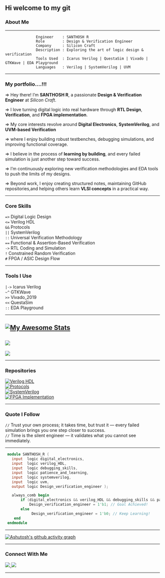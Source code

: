 ## Hi welcome to my git
### **About Me**
------------------------------------------------------------------------------------------------------
                  Engineer    : SANTHOSH R
                  Role        : Design & Verification Engineer
                  Company     : Silicon Craft
                  Description : Exploring the art of logic design & verification
                  Tools Used  : Icarus Verilog | QuestaSim | Vivado | GTKWave | EDA Playground
                  Languages   : Verilog | SystemVerilog | UVM
------------------------------------------------------------------------------------------------------
### My portfolio....!!!

=> Hey there! I’m **SANTHOSH R**, a passionate **Design & Verification Engineer** at *Silicon Craft*.  

=> I love turning digital logic into real hardware through **RTL Design**, **Verification**, and **FPGA implementation**.

=> My core interests revolve around **Digital Electronics**, **SystemVerilog**, and **UVM-based Verification**

=> where I enjoy building robust testbenches, debugging simulations, and improving functional coverage.

=> I believe in the process of **learning by building**, and every failed simulation is just another step toward success.

=> I’m continuously exploring new verification methodologies and EDA tools to push the limits of my designs.

=> Beyond work, I enjoy creating structured notes, maintaining GitHub repositories,and helping others learn **VLSI concepts** in a practical way.

---
### **Core Skills**
`=>` Digital Logic Design  
`<=` Verilog HDL  
`&&` Protocols  
`||` SystemVerilog  
`::` Universal Verification Methodology  
`==` Functional & Assertion-Based Verification  
`->` RTL Coding and Simulation  
`!`  Constrained Random Verification  
`#`  FPGA / ASIC Design Flow  

---

### **Tools I Use**
`|->` Icarus Verilog  
`~^`  GTKWave  
`>>`  Vivado_2019  
`<<`  QuestaSim  
`::`  EDA Playground  

---

[![My Awesome Stats](https://awesome-github-stats.azurewebsites.net/user-stats/ravisaanthosh?cardType=level-alternate&theme=great-gatsby&preferLogin=false)](https://git.io/awesome-stats-card)
---
![](https://nirzak-streak-stats.vercel.app/?user=ravisaanthosh&theme=great-gatsby&hide_border=false)<br/>
---
![](https://github-readme-stats.vercel.app/api/top-langs/?username=ravisaanthosh&theme=great-gatsby&hide_border=false&include_all_commits=true&count_private=true&layout=compact)


---

### **Repositories**
[![Verilog HDL](https://img.shields.io/badge/Verilog_HDL-blue?style=for-the-badge&logo=github)](https://github.com/ravisaanthosh/VERILOG)  
[![Protocols](https://img.shields.io/badge/Protocols-green?style=for-the-badge&logo=github)](https://github.com/ravisaanthosh/PROTOCOLS)  
[![SystemVerilog](https://img.shields.io/badge/SystemVerilog-red?style=for-the-badge&logo=github)](https://github.com/ravisaanthosh/SYSTEM-VERILOG)  
[![FPGA Implementation](https://img.shields.io/badge/FPGA_Implementation-orange?style=for-the-badge&logo=github)](https://github.com/ravisaanthosh/FPGA-IMPLEMENTATION)  


---
### **Quote I Follow**

`//` Trust your own process; it takes time, but trust it — every failed simulation brings you one step closer to success.  
`//` Time is the silent engineer — it validates what you cannot see immediately.

---
 ```verilog
  module SANTHOSH_R (
    input  logic digital_electronics,
    input  logic verilog_HDL,
    input  logic debugging_skills,
    input  logic patience_and_learning,
    input  logic systemverilog,
    input  logic uvm,
    output logic Design_verification_engineer );

    always_comb begin
        if (digital_electronics && verilog_HDL && debugging_skills && patience_and_learning && systemverilog && uvm)
            Design_verification_engineer = 1'b1; // Goal Achieved!
        else
             Design_verification_engineer = 1'b0; // Keep Learning!
     end
  endmodule
```
---

[![Ashutosh's github activity graph](https://github-readme-activity-graph.vercel.app/graph?username=ravisaanthosh&bg_color=000000&color=d8d5d5&line=fb8500&point=f2edf0&area=true&hide_border=true)](https://github.com/ashutosh00710/github-readme-activity-graph)

---
### **Connect With Me**
<a href="mailto:ravisanthosh0662@gmail.com" target="_blank"> <img src="https://img.shields.io/badge/Gmail-D14836?style=for-the-badge&logo=gmail&logoColor=white" /> </a> <a href="https://www.linkedin.com/in/santhosh-r-918923209/" target="_blank"> <img src="https://img.shields.io/badge/LinkedIn-0A66C2?style=for-the-badge&logo=linkedin&logoColor=white" /> </a>

---

